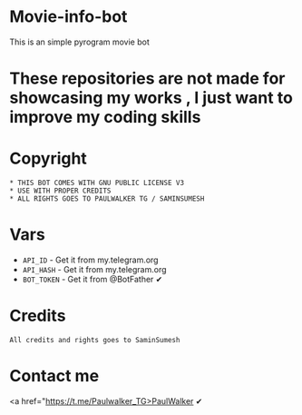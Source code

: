 # Movie-info-bot
This is an simple pyrogram movie bot

# These repositories are not made for showcasing my works , I just want to improve my coding skills 

# Copyright 
```
* THIS BOT COMES WITH GNU PUBLIC LICENSE V3 
* USE WITH PROPER CREDITS 
* ALL RIGHTS GOES TO PAULWALKER TG / SAMINSUMESH
```

# Vars 

* `API_ID` - Get it from my.telegram.org
* `API_HASH` - Get it from my.telegram.org
* `BOT_TOKEN` - Get it from @BotFather ✔

# Credits 
`All credits and rights goes to SaminSumesh`

# Contact me 
<a href="https://t.me/Paulwalker_TG>PaulWalker ✔</a>

